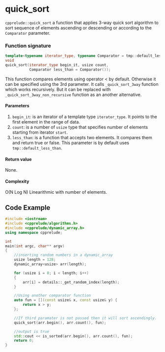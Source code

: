 # quick_sort

`cpprelude::quick_sort` a function that applies 3-way quick sort algorithm to  sort sequence of elements ascending or descending or according to the `Comparator` parameter.

### Function signature

```c++
template<typename iterator_type, typename Comparator = tmp::default_less_than<typename iterator_type::data_type>>
void
quick_sort(iterator_type begin_it, usize count, 
           Comparator less_than = Comparator());
```

This function compares elements using operator < by default. Otherwise it can be specified using the 3rd parameter. It calls `_quick_sort_3way` function which works recursively. But it can be replaced with `_quick_sort_3way_non_recursive` function as an another alternative.

#### Parameters

1. `begin_it`: is an iterator of a template type `iterator_type`. It points to the first element in the range of data.
2. `count`: is a number of `usize` type that specifies number of elements starting from iterator `start`.
3. `less_than`: is a function that accepts two elements. It compares them and return true or false. This parameter is by default uses `tmp::default_less_than`.

#### Return value

None.

#### Complexity

O(N Log N) Linearithmic with number of elements.

## Code Example

```c++
#include <iostream>
#include <cpprelude/algorithms.h>
#include <cpprelude/dynamic_array.h>
using namespace cpprelude;

int
main(int argc, char** argv)
{
	//inserting random numbers in a dynamic_array
	usize length = 128;
	dynamic_array<usize> arr(length);

	for (usize i = 0; i < length; i++)
	{
		arr[i] = details::_get_random_index(length);
	}

	//Using another comparator function
	auto fun = [](const usize& x, const usize& y) {
		return x > y;
	};

	//If third paramater is not passed then it will sort ascendingly.
	quick_sort(arr.begin(), arr.count(), fun);

	//output is true
	std::cout << is_sorted(arr.begin(), arr.count(), fun);
	return 0;
}
```

